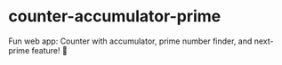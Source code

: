 # counter-accumulator-prime
Fun web app: Counter with accumulator, prime number finder, and next-prime feature! 🚀
